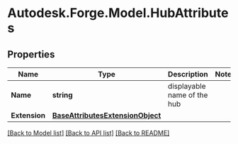 # Autodesk.Forge.Model.HubAttributes
## Properties

Name | Type | Description | Notes
------------ | ------------- | ------------- | -------------
**Name** | **string** | displayable name of the hub | 
**Extension** | [**BaseAttributesExtensionObject**](BaseAttributesExtensionObject.md) |  | 

[[Back to Model list]](../README.md#documentation-for-models) [[Back to API list]](../README.md#documentation-for-api-endpoints) [[Back to README]](../README.md)

